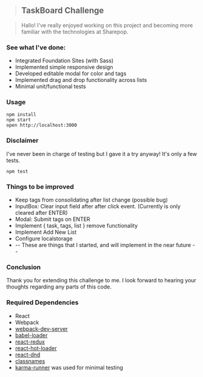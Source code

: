 >## TaskBoard Challenge

>Hallo! I've really enjoyed working on this project and becoming more familiar with the technologies at Sharepop.

### See what I've done:
* Integrated Foundation Sites (with Sass)
* Implemented simple responsive design
* Developed editable modal for color and tags
* Implemented drag and drop functionality across lists
* Minimal unit/functional tests



### Usage

```
npm install
npm start
open http://localhost:3000
```


### Disclaimer

I've never been in charge of testing but I gave it a try anyway!
It's only a few tests.
```
npm test
```

### Things to be improved
* Keep tags from consolidating after list change (possible bug)
* InputBox: Clear input field after after click event. (Currently is only cleared after ENTER)
* Modal: Submit tags on ENTER
* Implement { task, tags, list } remove functionality
* Implement Add New List
* Configure localstorage
* -- These are things that I started, and will implement in the near future --

### Conclusion

Thank you for extending this challenge to me. I look forward to hearing your thoughts regarding any parts of this code.

### Required Dependencies

* React
* Webpack
* [webpack-dev-server](https://github.com/webpack/webpack-dev-server)
* [babel-loader](https://github.com/babel/babel-loader)
* [react-redux](https://github.com/reactjs/redux)
* [react-hot-loader](https://github.com/gaearon/react-hot-loader)
* [react-dnd](https://github.com/gaearon/react-dnd)
* [classnames](https://github.com/JedWatson/classnames)
* [karma-runner](https://github.com/karma-runner/karma) was used for minimal testing
